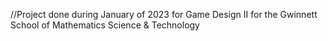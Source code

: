 //Project done during January of 2023 for Game Design II for the Gwinnett School of Mathematics Science & Technology
